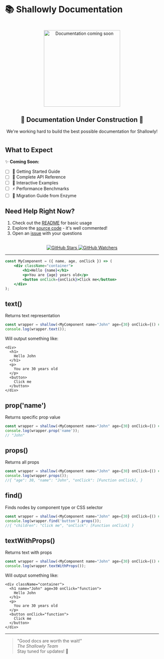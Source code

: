 # 📚 Shallowly Documentation

<div align="center" style="margin: 40px 0;">
  <img src="https://media.giphy.com/media/LPMz3h0GeCMPVKk5Bd/giphy.gif" width="250" alt="Documentation coming soon">
  <h2>🚧 Documentation Under Construction 🚧</h2>
  <p>We're working hard to build the best possible documentation for Shallowly!</p>
</div>

## What to Expect

✨ **Coming Soon:**

- [ ] 🚀 Getting Started Guide
- [ ] 📖 Complete API Reference
- [ ] 🧪 Interactive Examples
- [ ] ⚡ Performance Benchmarks
- [ ] 🔄 Migration Guide from Enzyme

## Need Help Right Now?

1. Check out the [README](../README.md) for basic usage
2. Explore the [source code](../src/) - it's well commented!
3. Open an [issue](https://github.com/bad4iz/shallowly/issues) with your questions

<div align="center" style="margin-top: 30px;">
  <a href="https://github.com/bad4iz/shallowly/stargazers">
    <img src="https://img.shields.io/github/stars/bad4iz/shallowly?style=social" alt="GitHub Stars">
  </a>
  <a href="https://github.com/bad4iz/shallowly/watchers">
    <img src="https://img.shields.io/github/watchers/bad4iz/shallowly?style=social" alt="GitHub Watchers">
  </a>
</div>

---

```jsx
const MyComponent = ({ name, age, onClick }) => (
    <div className="container">
        <h1>Hello {name}</h1>
        <p>You are {age} years old</p>
        <button onClick={onClick}>Click me</button>
    </div>
);

```
## text()
Returns text representation

```js
const wrapper = shallow(<MyComponent name="John" age={30} onClick={() => {}} />);
console.log(wrapper.text());
```
Will output something like:

```
<div>
  <h1>
    Hello John
  </h1>
  <p>
    You are 30 years old
  </p>
  <button>
    Click me
  </button>
</div>
```

## prop('name')
Returns specific prop value
```js
const wrapper = shallow(<MyComponent name="John" age={30} onClick={() => {}} />);
console.log(wrapper.prop('name')); 
// "John" 
```

## props()
Returns all props
```js
const wrapper = shallow(<MyComponent name="John" age={30} onClick={() => {}} />);
console.log(wrapper.props()); 
//{ "age": 30, "name": "John", "onClick": [Function onClick], } 
```


## find()
Finds nodes by component type or CSS selector
```js
const wrapper = shallow(<MyComponent name="John" age={30} onClick={() => {}} />);
console.log(wrapper.find('button').props());
//{ "children": "Click me", "onClick": [Function onClick] } 
```

## textWithProps()
Returns text with props
```js
const wrapper = shallow(<MyComponent name="John" age={30} onClick={() => {}} />);
console.log(wrapper.textWithProps());
```
Will output something like:

```
<div className="container">
  <h1 name="John" age=30 onClick="function">
    Hello John
  </h1>
  <p>
    You are 30 years old
  </p>
  <button onClick="function">
    Click me
  </button>
</div>
```
---

> "Good docs are worth the wait!"  
> _The Shallowly Team_  
> Stay tuned for updates! 🔔
